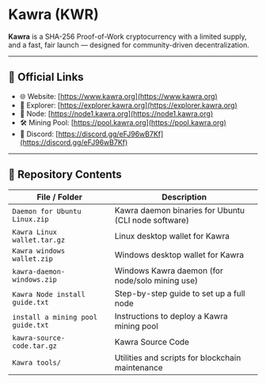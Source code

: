 # Kawra (KWR)

**Kawra** is a SHA-256 Proof-of-Work cryptocurrency with a limited supply,  and a fast, fair launch — designed for community-driven decentralization.

---

## 🔗 Official Links

- 🌐 Website: [https://www.kawra.org](https://www.kawra.org)
- 🔎 Explorer: [https://explorer.kawra.org](https://explorer.kawra.org)
- 📡 Node: [https://node1.kawra.org](https://node1.kawra.org)
- 🛠️ Mining Pool: [https://pool.kawra.org](https://pool.kawra.org)
- 💬 Discord:  [https://discord.gg/eFJ96wB7Kf](https://discord.gg/eFJ96wB7Kf)

---

## 📂 Repository Contents

| File / Folder | Description |
|---------------|-------------|
| `Daemon for Ubuntu Linux.zip` | Kawra daemon binaries for Ubuntu (CLI node software) |
| `Kawra Linux wallet.tar.gz` | Linux desktop wallet for Kawra |
| `Kawra windows wallet.zip` | Windows desktop wallet for Kawra |
| `kawra-daemon-windows.zip` | Windows Kawra daemon (for node/solo mining use) |
| `Kawra Node install guide.txt` | Step-by-step guide to set up a full node |
| `install a mining pool guide.txt` | Instructions to deploy a Kawra mining pool |
| `kawra-source-code.tar.gz` | Kawra Source Code |
| `Kawra tools/` | Utilities and scripts for blockchain maintenance |
 
